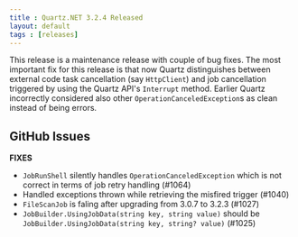 ```yaml
---
title : Quartz.NET 3.2.4 Released
layout: default
tags : [releases]
---
```


This release is a maintenance release with couple of bug fixes. The most important fix for this release is that
now Quartz distinguishes between external code task cancellation (say `HttpClient`) and job cancellation triggered by using
the Quartz API's `Interrupt` method. Earlier Quartz incorrectly considered also other `OperationCanceledException`s as clean instead of being errors.

## GitHub Issues

__FIXES__

* `JobRunShell` silently handles `OperationCanceledException` which is not correct in terms of job retry handling (#1064)
* Handled exceptions thrown while retrieving the misfired trigger (#1040)
* `FileScanJob` is faling after upgrading from 3.0.7 to 3.2.3 (#1027)
* `JobBuilder.UsingJobData(string key, string value)` should be `JobBuilder.UsingJobData(string key, string? value)` (#1025)

<Download />
